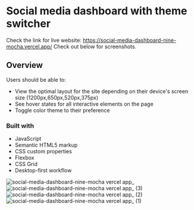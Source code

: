 #  Social media dashboard with theme switcher
Check the link for live website: https://social-media-dashboard-nine-mocha.vercel.app/
Check out below for screenshots.

## Overview
Users should be able to:
- View the optimal layout for the site depending on their device's screen size (1200px,650px,520px,375px)
- See hover states for all interactive elements on the page
- Toggle color theme to their preference

### Built with
- JavaScript
- Semantic HTML5 markup
- CSS custom properties
- Flexbox
- CSS Grid
- Desktop-first workflow

![social-media-dashboard-nine-mocha vercel app_](https://user-images.githubusercontent.com/104769216/187911663-f0cd9210-f4f8-4cf3-ae29-99eb3c28a090.png)
![social-media-dashboard-nine-mocha vercel app_ (3)](https://user-images.githubusercontent.com/104769216/187911669-83738a85-dcf2-481c-8c30-bc102bbcc5d6.png)
![social-media-dashboard-nine-mocha vercel app_ (2)](https://user-images.githubusercontent.com/104769216/187911673-e9178b82-1911-4bd6-ae16-fc2e46295f1c.png)
![social-media-dashboard-nine-mocha vercel app_ (1)](https://user-images.githubusercontent.com/104769216/187911676-51b5590c-d142-4ae7-89af-a477a318754d.png)


